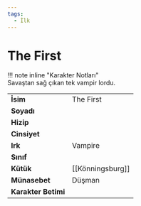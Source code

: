 ```yaml
---
tags:
  - İlk
---  
```

# The First   
  
  
!!! note inline "Karakter Notları"  
	Savaştan sağ çıkan tek vampir lordu.  
  
  
|  |  |  
|---|---|  
| **İsim** | The First |  
| **Soyadı** |  |  
| **Hizip** |  |  
| **Cinsiyet** |  |  
| **Irk** | Vampire |  
| **Sınıf** |  |  
| **Kütük** | [[Könningsburg]] |  
| **Münasebet** | Düşman |  
| **Karakter Betimi** |  |  
